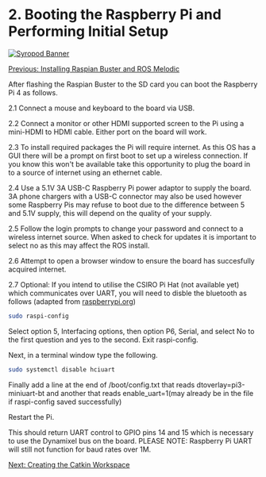# 2. Booting the Raspberry Pi and Performing Initial Setup

[![Syropod Banner](https://i.imgur.com/QyMTwG3.jpg "CSIRO Robotics")](https://research.csiro.au/robotics/)

[Previous: Installing Raspian Buster and ROS Melodic](shc_raspian_image.md)

After flashing the Raspian Buster to the SD card you can boot the Raspberry Pi 4 as follows.

2.1 Connect a mouse and keyboard to the board via USB.

2.2 Connect a monitor or other HDMI supported screen to the Pi using a mini-HDMI to HDMI cable. Either port on the board will work.

2.3 To install required packages the Pi will require internet. As this OS has a GUI there will be a prompt on first boot to set up a wireless connection. If you know this won't be available take this opportunity to plug the board in to a source of internet using an ethernet cable.

2.4 Use a 5.1V 3A USB-C Raspberry Pi power adaptor to supply the board. 3A phone chargers with a USB-C connector may also be used however some Raspberry Pis may refuse to boot due to the difference between 5 and 5.1V supply, this will depend on the quality of your supply.

2.5 Follow the login prompts to change your password and connect to a wireless internet source. When asked to check for updates it is important to select no as this may affect the ROS install.

2.6 Attempt to open a browser window to ensure the board has succesfully acquired internet.

2.7 Optional: If you intend to utilise the CSIRO Pi Hat (not available yet) which communicates over UART, you will need to disble the bluetooth as follows (adapted from [raspberrypi.org](https://www.raspberrypi.org/documentation/configuration/uart.md))

```bash
sudo raspi-config
```

Select option 5, Interfacing options, then option P6, Serial, and select No to the first question and yes to the second. Exit raspi-config.

Next, in a terminal window type the following.

```bash
sudo systemctl disable hciuart
```

Finally add a line at the end of /boot/config.txt that reads dtoverlay=pi3-miniuart-bt and another that reads enable_uart=1(may already be in the file if raspi-config saved successfully)

Restart the Pi.

This should return UART control to GPIO pins 14 and 15 which is necessary to use the Dynamixel bus on the board. PLEASE NOTE: Raspberry Pi UART will still not function for baud rates over 1M.

[Next: Creating the Catkin Workspace](shc_create_workspace_prebuilt_image.md)
